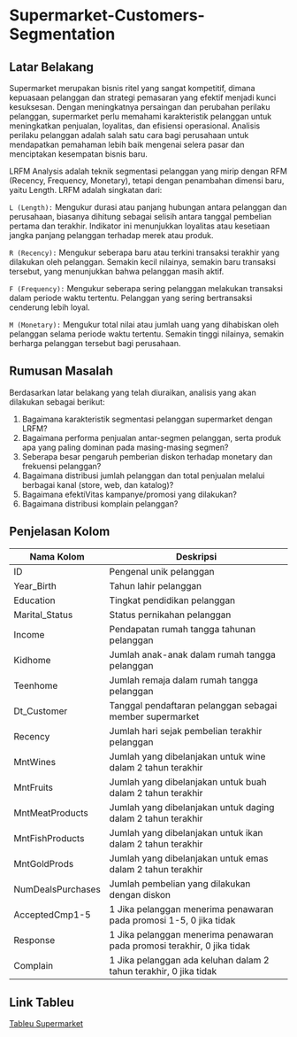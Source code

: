 # Supermarket-Customers-Segmentation

## Latar Belakang

Supermarket merupakan bisnis ritel yang sangat kompetitif, dimana kepuasaan pelanggan dan strategi pemasaran yang efektif menjadi kunci kesuksesan. Dengan meningkatnya persaingan dan perubahan perilaku pelanggan, supermarket perlu memahami karakteristik pelanggan untuk meningkatkan penjualan, loyalitas, dan efisiensi operasional. Analisis perilaku pelanggan adalah salah satu cara bagi perusahaan untuk mendapatkan pemahaman lebih baik mengenai selera pasar dan menciptakan kesempatan bisnis baru. 

LRFM Analysis adalah teknik segmentasi pelanggan yang mirip dengan RFM (Recency, Frequency, Monetary), tetapi dengan penambahan dimensi baru, yaitu Length. LRFM adalah singkatan dari:

`L (Length):` Mengukur durasi atau panjang hubungan antara pelanggan dan perusahaan, biasanya dihitung sebagai selisih antara tanggal pembelian pertama dan terakhir. Indikator ini menunjukkan loyalitas atau kesetiaan jangka panjang pelanggan terhadap merek atau produk.

`R (Recency):` Mengukur seberapa baru atau terkini transaksi terakhir yang dilakukan oleh pelanggan. Semakin kecil nilainya, semakin baru transaksi tersebut, yang menunjukkan bahwa pelanggan masih aktif.

`F (Frequency):` Mengukur seberapa sering pelanggan melakukan transaksi dalam periode waktu tertentu. Pelanggan yang sering bertransaksi cenderung lebih loyal.

`M (Monetary):` Mengukur total nilai atau jumlah uang yang dihabiskan oleh pelanggan selama periode waktu tertentu. Semakin tinggi nilainya, semakin berharga pelanggan tersebut bagi perusahaan.

## Rumusan Masalah
Berdasarkan latar belakang yang telah diuraikan, analisis yang akan dilakukan sebagai berikut:
1. Bagaimana karakteristik segmentasi pelanggan supermarket dengan LRFM?
2. Bagaimana performa penjualan antar-segmen pelanggan, serta produk apa yang paling dominan pada masing-masing segmen?
3. Seberapa besar pengaruh pemberian diskon terhadap monetary dan frekuensi pelanggan?
4. Bagaimana distribusi jumlah pelanggan dan total penjualan melalui berbagai kanal (store, web, dan katalog)?
5. Bagaimana efektiVitas kampanye/promosi yang dilakukan?
6. Bagaimana distribusi komplain pelanggan?

## Penjelasan Kolom
|Nama Kolom|Deskripsi|
|-----------|---------|
|ID|Pengenal unik pelanggan|
|Year_Birth|Tahun lahir pelanggan|
|Education|Tingkat pendidikan pelanggan|
|Marital_Status|Status pernikahan pelanggan|
|Income|Pendapatan rumah tangga tahunan pelanggan|
|Kidhome|Jumlah anak-anak dalam rumah tangga pelanggan|
|Teenhome|Jumlah remaja dalam rumah tangga pelanggan|
|Dt_Customer|Tanggal pendaftaran pelanggan sebagai member supermarket|
|Recency|Jumlah hari sejak pembelian terakhir pelanggan|
|MntWines|Jumlah yang dibelanjakan untuk wine dalam 2 tahun terakhir|
|MntFruits|Jumlah yang dibelanjakan untuk buah dalam 2 tahun terakhir|
|MntMeatProducts|Jumlah yang dibelanjakan untuk daging dalam 2 tahun terakhir|
|MntFishProducts|Jumlah yang dibelanjakan untuk ikan dalam 2 tahun terakhir|
|MntGoldProds|Jumlah yang dibelanjakan untuk emas dalam 2 tahun terakhir|
|NumDealsPurchases|Jumlah pembelian yang dilakukan dengan diskon|
|AcceptedCmp1-5|1 Jika pelanggan menerima penawaran pada promosi 1-5, 0 jika tidak|
|Response|1 Jika pelanggan menerima penawaran pada promosi terakhir, 0 jika tidak|
|Complain|1 Jika pelanggan ada keluhan dalam 2 tahun terakhir, 0 jika tidak|

## Link Tableu
[Tableu Supermarket](https://public.tableau.com/views/SupermarketCustomersSegmentation/Cover?:language=en-US&publish=yes&:sid=&:redirect=auth&:display_count=n&:origin=viz_share_link)
